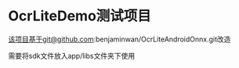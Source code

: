 # OcrLiteDemo测试项目
该项目基于git@github.com:benjaminwan/OcrLiteAndroidOnnx.git改造

需要将sdk文件放入app/libs文件夹下使用